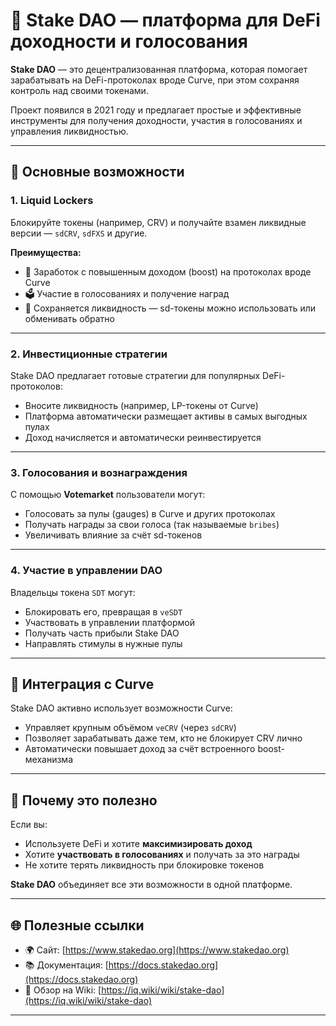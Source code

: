 # 💠 Stake DAO — платформа для DeFi доходности и голосования

**Stake DAO** — это децентрализованная платформа, которая помогает зарабатывать на DeFi-протоколах вроде Curve, при этом сохраняя контроль над своими токенами.

Проект появился в 2021 году и предлагает простые и эффективные инструменты для получения доходности, участия в голосованиях и управления ликвидностью.

---

## 🔑 Основные возможности

### 1. Liquid Lockers

Блокируйте токены (например, CRV) и получайте взамен ликвидные версии — `sdCRV`, `sdFXS` и другие.

**Преимущества:**
- 💸 Заработок с повышенным доходом (boost) на протоколах вроде Curve
- 🗳 Участие в голосованиях и получение наград
- 🔁 Сохраняется ликвидность — sd-токены можно использовать или обменивать обратно

---

### 2. Инвестиционные стратегии

Stake DAO предлагает готовые стратегии для популярных DeFi-протоколов:

- Вносите ликвидность (например, LP-токены от Curve)
- Платформа автоматически размещает активы в самых выгодных пулах
- Доход начисляется и автоматически реинвестируется

---

### 3. Голосования и вознаграждения

С помощью **Votemarket** пользователи могут:

- Голосовать за пулы (gauges) в Curve и других протоколах
- Получать награды за свои голоса (так называемые `bribes`)
- Увеличивать влияние за счёт sd-токенов

---

### 4. Участие в управлении DAO

Владельцы токена `SDT` могут:

- Блокировать его, превращая в `veSDT`
- Участвовать в управлении платформой
- Получать часть прибыли Stake DAO
- Направлять стимулы в нужные пулы

---

## 🤝 Интеграция с Curve

Stake DAO активно использует возможности Curve:

- Управляет крупным объёмом `veCRV` (через `sdCRV`)
- Позволяет зарабатывать даже тем, кто не блокирует CRV лично
- Автоматически повышает доход за счёт встроенного boost-механизма

---

## 🧩 Почему это полезно

Если вы:

- Используете DeFi и хотите **максимизировать доход**
- Хотите **участвовать в голосованиях** и получать за это награды
- Не хотите терять ликвидность при блокировке токенов

**Stake DAO** объединяет все эти возможности в одной платформе.

---

## 🌐 Полезные ссылки

- 🌍 Сайт: [https://www.stakedao.org](https://www.stakedao.org)
- 📚 Документация: [https://docs.stakedao.org](https://docs.stakedao.org)
- 🧠 Обзор на Wiki: [https://iq.wiki/wiki/stake-dao](https://iq.wiki/wiki/stake-dao)

---
